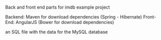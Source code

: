 Back and front end parts for imdb example project

Backend: 
  Maven for download dependencies
  (Spring - Hibernate)
Front-End:
  AngularJS
  (Bower for download dependencies)
  

an SQL file with the data for the MySQL database
